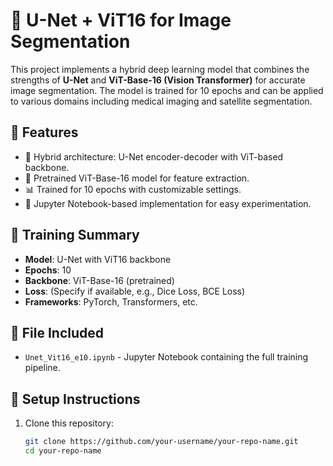 # 🧠 U-Net + ViT16 for Image Segmentation

This project implements a hybrid deep learning model that combines the strengths of **U-Net** and **ViT-Base-16 (Vision Transformer)** for accurate image segmentation. The model is trained for 10 epochs and can be applied to various domains including medical imaging and satellite segmentation.

## 🚀 Features
- 🔄 Hybrid architecture: U-Net encoder-decoder with ViT-based backbone.
- 🎯 Pretrained ViT-Base-16 model for feature extraction.
- 📊 Trained for 10 epochs with customizable settings.
- 📁 Jupyter Notebook-based implementation for easy experimentation.

## 🧪 Training Summary
- **Model**: U-Net with ViT16 backbone
- **Epochs**: 10
- **Backbone**: ViT-Base-16 (pretrained)
- **Loss**: (Specify if available, e.g., Dice Loss, BCE Loss)
- **Frameworks**: PyTorch, Transformers, etc.

## 📂 File Included
- `Unet_Vit16_e10.ipynb` - Jupyter Notebook containing the full training pipeline.

## 🔧 Setup Instructions
1. Clone this repository:
   ```bash
   git clone https://github.com/your-username/your-repo-name.git
   cd your-repo-name
